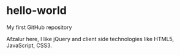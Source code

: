 # hello-world
My first GitHub repository

Afzalur here, I like jQuery and client side technologies like HTML5, JavaScript, CSS3.
